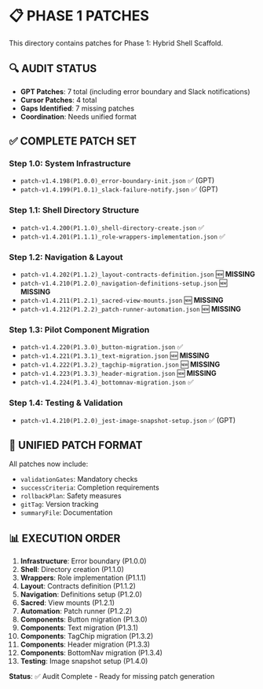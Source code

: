 # 📋 **PHASE 1 PATCHES**

This directory contains patches for Phase 1: Hybrid Shell Scaffold.

## **🔍 AUDIT STATUS**
- **GPT Patches**: 7 total (including error boundary and Slack notifications)
- **Cursor Patches**: 4 total
- **Gaps Identified**: 7 missing patches
- **Coordination**: Needs unified format

## **✅ COMPLETE PATCH SET**

### **Step 1.0: System Infrastructure**
- `patch-v1.4.198(P1.0.0)_error-boundary-init.json` ✅ (GPT)
- `patch-v1.4.199(P1.0.1)_slack-failure-notify.json` ✅ (GPT)

### **Step 1.1: Shell Directory Structure**
- `patch-v1.4.200(P1.1.0)_shell-directory-create.json` ✅
- `patch-v1.4.201(P1.1.1)_role-wrappers-implementation.json` ✅

### **Step 1.2: Navigation & Layout**
- `patch-v1.4.202(P1.1.2)_layout-contracts-definition.json` 🆕 **MISSING**
- `patch-v1.4.210(P1.2.0)_navigation-definitions-setup.json` 🆕 **MISSING**
- `patch-v1.4.211(P1.2.1)_sacred-view-mounts.json` 🆕 **MISSING**
- `patch-v1.4.212(P1.2.2)_patch-runner-automation.json` 🆕 **MISSING**

### **Step 1.3: Pilot Component Migration**
- `patch-v1.4.220(P1.3.0)_button-migration.json` ✅
- `patch-v1.4.221(P1.3.1)_text-migration.json` 🆕 **MISSING**
- `patch-v1.4.222(P1.3.2)_tagchip-migration.json` 🆕 **MISSING**
- `patch-v1.4.223(P1.3.3)_header-migration.json` 🆕 **MISSING**
- `patch-v1.4.224(P1.3.4)_bottomnav-migration.json` ✅

### **Step 1.4: Testing & Validation**
- `patch-v1.4.210(P1.2.0)_jest-image-snapshot-setup.json` ✅ (GPT)

## **🔄 UNIFIED PATCH FORMAT**
All patches now include:
- `validationGates`: Mandatory checks
- `successCriteria`: Completion requirements  
- `rollbackPlan`: Safety measures
- `gitTag`: Version tracking
- `summaryFile`: Documentation

## **📊 EXECUTION ORDER**
1. **Infrastructure**: Error boundary (P1.0.0)
2. **Shell**: Directory creation (P1.1.0)
3. **Wrappers**: Role implementation (P1.1.1)
4. **Layout**: Contracts definition (P1.1.2)
5. **Navigation**: Definitions setup (P1.2.0)
6. **Sacred**: View mounts (P1.2.1)
7. **Automation**: Patch runner (P1.2.2)
8. **Components**: Button migration (P1.3.0)
9. **Components**: Text migration (P1.3.1)
10. **Components**: TagChip migration (P1.3.2)
11. **Components**: Header migration (P1.3.3)
12. **Components**: BottomNav migration (P1.3.4)
13. **Testing**: Image snapshot setup (P1.4.0)

**Status**: ✅ Audit Complete - Ready for missing patch generation 